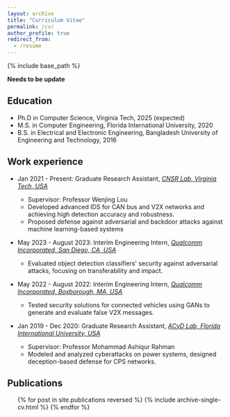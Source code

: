 ```yaml
---
layout: archive
title: "Curriculum Vitae"
permalink: /cv/
author_profile: true
redirect_from:
  - /resume
---
```


{% include base_path %}

**Needs to be update**

Education
-----
* Ph.D in Computer Science, Virginia Tech, 2025 (expected)
* M.S. in Computer Engineering, Florida International University, 2020
* B.S. in Electrical and Electronic Engineering, Bangladesh University of Engineering and Technology, 2016


Work experience
-----

* Jan 2021 - Present: Graduate Research Assistant, *[CNSR Lab, Virginia Tech, USA](https://www.cnsr.ictas.vt.edu/)*
  - Supervisor: Professor Wenjing Lou
  - Developed advanced IDS for CAN bus and V2X networks and achieving high detection accuracy and robustness.
  - Proposed defense against adversarial and backdoor attacks against machine learning-based systems
  
* May 2023 - August 2023: Interim Engineering Intern, *[Qualcomm Incorporated, San Diego, CA, USA](https://www.qualcomm.com/)*
  - Evaluated object detection classifiers' security against adversarial attacks, focusing on transferability and impact.

* May 2022 - August 2022: Interim Engineering Intern, *[Qualcomm Incorporated, Boxborough, MA, USA](https://www.qualcomm.com/)* 
  - Tested security solutions for connected vehicles using GANs to generate and evaluate false V2X messages.

* Jan 2019 - Dec 2020: Graduate Research Assistant, *[ACyD Lab, Florida International University, USA](https://acyd.fiu.edu/)*
  - Supervisor: Professor Mohammad Ashiqur Rahman
  - Modeled and analyzed cyberattacks on power systems, designed deception-based defense for CPS networks. 

  
<!-- Skills
======
* Skill 1
* Skill 2
  * Sub-skill 2.1
  * Sub-skill 2.2
  * Sub-skill 2.3
* Skill 3 -->

Publications
-----
  <ul>{% for post in site.publications reversed %}
    {% include archive-single-cv.html %}
  {% endfor %}</ul>
  
<!-- Talks
======
  <ul>{% for post in site.talks reversed %}
    {% include archive-single-talk-cv.html  %}
  {% endfor %}</ul>
  
Teaching
======
  <ul>{% for post in site.teaching reversed %}
    {% include archive-single-cv.html %}
  {% endfor %}</ul> -->
  
<!-- Service and leadership
======
* Currently signed in to 43 different slack teams -->
